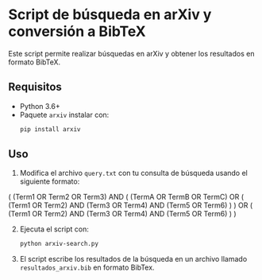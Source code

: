 # Script de búsqueda en arXiv y conversión a BibTeX
Este script permite realizar búsquedas en arXiv y obtener los resultados en formato BibTeX.

## Requisitos

- Python 3.6+
- Paquete `arxiv` instalar con:
    ```bash
    pip install arxiv
    ```

## Uso

1. Modifica el archivo `query.txt` con tu consulta de búsqueda usando el siguiente formato:

(
  (Term1 OR Term2 OR Term3)
  AND
  (
    (TermA OR TermB OR TermC)
    OR
    (
      (Term1 OR Term2)
      AND
      (Term3 OR Term4)
      AND
      (Term5 OR Term6)
    )
  )
  OR
  (
    (Term1 OR Term2)
    AND
    (Term3 OR Term4)
    AND
    (Term5 OR Term6)
  )
)

2. Ejecuta el script con:
    ```bash
   python arxiv-search.py
   ```

3. El script escribe los resultados de la búsqueda en un archivo llamado `resultados_arxiv.bib` en formato BibTex.
